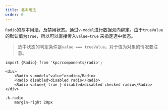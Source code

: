 ```yaml
---
title: 基本用法
order: 0
---
```


`Radio`的基本用法，及禁用状态。通过`v-model`进行数据双向绑定。由于`trueValue`的默认值为`true`，所以可以直接传入`value=true`
来指定选中状态。

> 选中状态的判定条件是`value === trueValue`，对于值为对象的情况要注意。

```vdt
import {Radio} from 'kpc/components/radio';

<div>
    <Radio v-model="value">radio</Radio>
    <Radio disabled>disabled radio</Radio>
    <Radio value={ true } disabled>disabled checked radio</Radio>
</div>
```

```styl
.k-radio
    margin-right 20px
```

